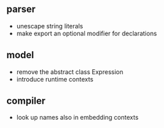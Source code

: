 ## parser

- unescape string literals
- make export an optional modifier for declarations

## model

- remove the abstract class Expression
- introduce runtime contexts

## compiler

- look up names also in embedding contexts

